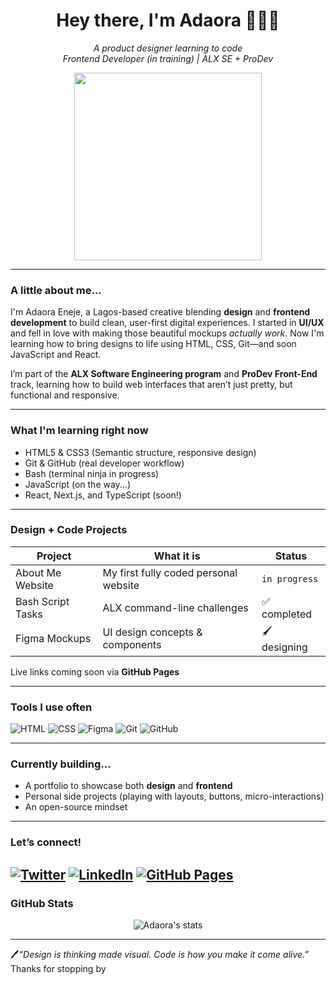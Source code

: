 <h1 align="center">Hey there, I'm Adaora 👩🏽‍💻</h1>

<p align="center">
  <em>A product designer learning to code <br> 
  Frontend Developer (in training) | ALX SE + ProDev</em>
</p>

<p align="center">
  <img src="https://media.giphy.com/media/L8K62iTDkzGX6/giphy.gif" width="300" />
</p>

---

### A little about me...

I'm Adaora Eneje, a Lagos-based creative blending **design** and **frontend development** to build clean, user-first digital experiences. I started in **UI/UX** and fell in love with making those beautiful mockups *actually work*. Now I'm learning how to bring designs to life using HTML, CSS, Git—and soon JavaScript and React.

I’m part of the **ALX Software Engineering program** and **ProDev Front-End** track, learning how to build web interfaces that aren’t just pretty, but functional and responsive.

---

### What I'm learning right now

- HTML5 & CSS3 (Semantic structure, responsive design)
- Git & GitHub (real developer workflow)
- Bash (terminal ninja in progress)
- JavaScript (on the way...)
- React, Next.js, and TypeScript (soon!)

---

### Design + Code Projects

| Project | What it is | Status |
|--------|------------|--------|
| About Me Website | My first fully coded personal website | `in progress` |
| Bash Script Tasks | ALX command-line challenges | ✅ completed |
| Figma Mockups | UI design concepts & components | 🖌️ designing |

Live links coming soon via **GitHub Pages** 

---

### Tools I use often

![HTML](https://img.shields.io/badge/-HTML5-E34F26?style=for-the-badge&logo=html5&logoColor=white)
![CSS](https://img.shields.io/badge/-CSS3-1572B6?style=for-the-badge&logo=css3)
![Figma](https://img.shields.io/badge/-Figma-F24E1E?style=for-the-badge&logo=figma)
![Git](https://img.shields.io/badge/-Git-F05032?style=for-the-badge&logo=git)
![GitHub](https://img.shields.io/badge/-GitHub-181717?style=for-the-badge&logo=github)

---

### Currently building...

- A portfolio to showcase both **design** and **frontend**
- Personal side projects (playing with layouts, buttons, micro-interactions)
- An open-source mindset 

---

### Let’s connect!


[![Twitter](https://img.shields.io/badge/Twitter-%231DA1F2.svg?&style=for-the-badge&logo=twitter&logoColor=white)](https://twitter.com/AdaoraLucy)
[![LinkedIn](https://img.shields.io/badge/LinkedIn-%230077B5.svg?&style=for-the-badge&logo=linkedin&logoColor=white)](https://www.linkedin.com/in/adaora-lucy-31b886182/)
[![GitHub Pages](https://img.shields.io/badge/Portfolio-%2312100E.svg?&style=for-the-badge&logo=github&logoColor=white)](https://adaoraeneje.github.io)
---

### GitHub Stats

<p align="center">
  <img src="https://github-readme-stats.vercel.app/api?username=adaoraeneje&show_icons=true&theme=gruvbox" alt="Adaora's stats"/>
</p>

---

🖊*“Design is thinking made visual. Code is how you make it come alive.”*  
Thanks for stopping by 


